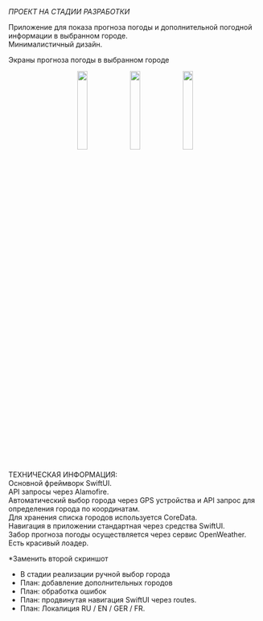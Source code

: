 *ПРОЕКТ НА СТАДИИ РАЗРАБОТКИ*

Приложение для показа прогноза погоды и дополнительной погодной информации в выбранном городе.<br>
Минималистичный дизайн.

Экраны прогноза погоды в выбранном городе<br>
<p align="center">
  <img src="https://github.com/tony-adamson/WeatherApp03/assets/78909022/d5b326b2-71dc-4c0c-8eda-b7636283602b)" width="20%" />
  <img src="https://github.com/tony-adamson/WeatherApp03/assets/78909022/be8d077a-1632-4755-9d64-a223a5f49c35)" width="20%" />
  <img src="https://github.com/tony-adamson/WeatherApp03/assets/78909022/3c603e14-2476-4253-a84e-e34a03537592)" width="20%" />
</p>

ТЕХНИЧЕСКАЯ ИНФОРМАЦИЯ:<br>
Основной фреймворк SwiftUI.<br>
API запросы через Alamofire.<br>
Автоматический выбор города через GPS устройства и API запрос для определения города по координатам.<br>
Для хранения списка городов используется CoreData.<br>
Навигация в приложении стандартная через средства SwiftUI.<br>
Забор прогноза погоды осуществляется через сервис OpenWeather.<br>
Есть красивый лоадер.<br>

*Заменить второй скриншот<br>
* В стадии реализации ручной выбор города<br>
* План: добавление дополнительных городов<br>
* План: обработка ошибок<br>
* План: продвинутая навигация SwiftUI через routes.<br>
* План: Локалиция RU / EN / GER / FR.<br>
